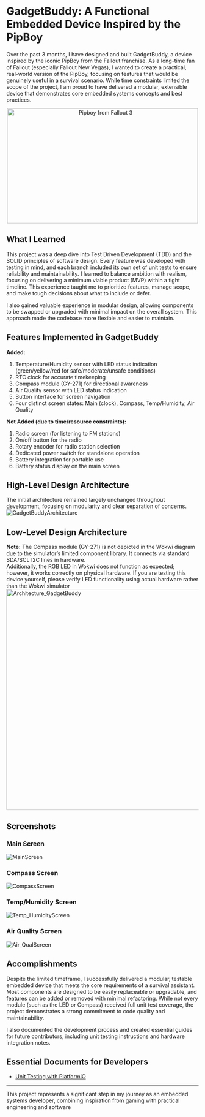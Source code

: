 # GadgetBuddy: A Functional Embedded Device Inspired by the PipBoy

Over the past 3 months, I have designed and built GadgetBuddy, a device inspired by the iconic PipBoy from the Fallout franchise. As a long-time fan of Fallout (especially Fallout New Vegas), I wanted to create a practical, real-world version of the PipBoy, focusing on features that would be genuinely useful in a survival scenario. While time constraints limited the scope of the project, I am proud to have delivered a modular, extensible device that demonstrates core embedded systems concepts and best practices.

<div style="text-align: center;">
<img src="https://github.com/user-attachments/assets/fb1897d2-c71e-400b-8209-96cbfc2160ee" alt="Pipboy from Fallout 3" width="500" height="300">
</div>

## What I Learned

This project was a deep dive into Test Driven Development (TDD) and the SOLID principles of software design. Every feature was developed with testing in mind, and each branch included its own set of unit tests to ensure reliability and maintainability. I learned to balance ambition with realism, focusing on delivering a minimum viable product (MVP) within a tight timeline. This experience taught me to prioritize features, manage scope, and make tough decisions about what to include or defer.

I also gained valuable experience in modular design, allowing components to be swapped or upgraded with minimal impact on the overall system. This approach made the codebase more flexible and easier to maintain.

## Features Implemented in GadgetBuddy

**Added:**
1. Temperature/Humidity sensor with LED status indication (green/yellow/red for safe/moderate/unsafe conditions)
2. RTC clock for accurate timekeeping
3. Compass module (GY-271) for directional awareness
4. Air Quality sensor with LED status indication
5. Button interface for screen navigation
6. Four distinct screen states: Main (clock), Compass, Temp/Humidity, Air Quality

**Not Added (due to time/resource constraints):**
1. Radio screen (for listening to FM stations)
2. On/off button for the radio
3. Rotary encoder for radio station selection
4. Dedicated power switch for standalone operation
5. Battery integration for portable use
6. Battery status display on the main screen

## High-Level Design Architecture

The initial architecture remained largely unchanged throughout development, focusing on modularity and clear separation of concerns.
![GadgetBuddyArchitecture](https://github.com/user-attachments/assets/93aa00ef-e8a5-475b-8d41-6e0748dac4e1)

## Low-Level Design Architecture

**Note:** The Compass module (GY-271) is not depicted in the Wokwi diagram due to the simulator’s limited component library. It connects via standard SDA/SCL I2C lines in hardware.  
Additionally, the RGB LED in Wokwi does not function as expected; however, it works correctly on physical hardware. If you are testing this device yourself, please verify LED functionality using actual hardware rather than the Wokwi simulator
<img width="962" height="577" alt="Architecture_GadgetBuddy" src="https://github.com/user-attachments/assets/93bfd43b-6935-4e5a-bcf6-b356912838ce" />

## Screenshots

### Main Screen
![MainScreen](https://github.com/user-attachments/assets/bfaca8c7-df64-43cd-bdf7-3e3e58ebd339)

### Compass Screen
![CompassScreen](https://github.com/user-attachments/assets/5d50ae83-8e20-4d04-987e-632ac725687a)

### Temp/Humidity Screen
![Temp_HumidityScreen](https://github.com/user-attachments/assets/1f489fa3-9543-4c4d-b737-c9cf1205ef7f)

### Air Quality Screen
![Air_QualScreen](https://github.com/user-attachments/assets/e0faea5d-d1ba-402a-9a00-91ab4aeda657)

## Accomplishments

Despite the limited timeframe, I successfully delivered a modular, testable embedded device that meets the core requirements of a survival assistant. Most components are designed to be easily replaceable or upgradable, and features can be added or removed with minimal refactoring. While not every module (such as the LED or Compass) received full unit test coverage, the project demonstrates a strong commitment to code quality and maintainability.

I also documented the development process and created essential guides for future contributors, including unit testing instructions and hardware integration notes.

## Essential Documents for Developers

- [Unit Testing with PlatformIO](https://github.com/FrankVanris2/GadgetBuddy/blob/main/Documentation/UnitTestingPlatformIO.md)

---

This project represents a significant step in my journey as an embedded systems developer, combining inspiration from gaming with practical engineering and software
